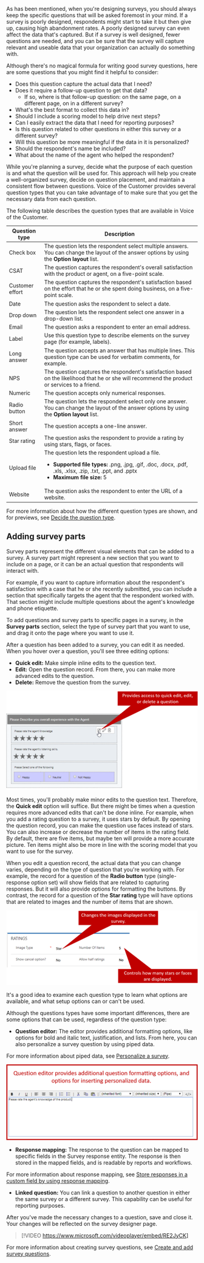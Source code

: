 As has been mentioned, when you're designing surveys, you should always keep the specific questions that will be asked foremost in your mind. If a survey is poorly designed, respondents might start to take it but then give up, causing high abandonment rates. A poorly designed survey can even affect the data that's captured. But if a survey is well designed, fewer questions are needed, and you can be sure that the survey will capture relevant and useable data that your organization can actually do something with.

Although there's no magical formula for writing good survey questions, here are some questions that you might find it helpful to consider:

- Does this question capture the actual data that I need?
- Does it require a follow-up question to get that data?
	- If so, where is that follow-up question: on the same page, on a different page, on in a different survey?
- What's the best format to collect this data in?
- Should I include a scoring model to help drive next steps?
- Can I easily extract the data that I need for reporting purposes?
- Is this question related to other questions in either this survey or a different survey?
- Will this question be more meaningful if the data in it is personalized?
- Should the respondent's name be included?
- What about the name of the agent who helped the respondent?

While you're planning a survey, decide what the purpose of each question is and what the question will be used for. This approach will help you create a well-organized survey, decide on question placement, and maintain a consistent flow between questions. Voice of the Customer provides several question types that you can take advantage of to make sure that you get the necessary data from each question.

The following table describes the question types that are available in Voice of the Customer.

| Question type   | Description |
|-----------------|-------------|
| Check box       | The question lets the respondent select multiple answers. You can change the layout of the answer options by using the **Option layout** list. |
| CSAT            | The question captures the respondent's overall satisfaction with the product or agent, on a five-point scale. |
| Customer effort | The question captures the respondent's satisfaction based on the effort that he or she spent doing business, on a five-point scale. |
| Date            | The question asks the respondent to select a date. | 
| Drop down       | The question lets the respondent select one answer in a drop-down list. |
| Email           | The question asks a respondent to enter an email address. |
| Label           | Use this question type to describe elements on the survey page (for example, labels). |
| Long answer     | The question accepts an answer that has multiple lines. This question type can be used for verbatim comments, for example. |
| NPS             | The question captures the respondent's satisfaction based on the likelihood that he or she will recommend the product or services to a friend. |
| Numeric         | The question accepts only numerical responses. |
| Radio button    | The question lets the respondent select only one answer. You can change the layout of the answer options by using the **Option layout** list. |
| Short answer    | The question accepts a one-line answer. |
| Star rating     | The question asks the respondent to provide a rating by using stars, flags, or faces. |
| Upload file     | The question lets the respondent upload a file.<ul><li><strong>Supported file types:</strong> .png, .jpg, .gif, .doc, .docx, .pdf, .xls, .xlsx, .zip, .txt, .ppt, and .pptx</li><li><strong>Maximum file size:</strong> 5</li></ul> |
| Website         | The question asks the respondent to enter the URL of a website. |

For more information about how the different question types are shown, and for previews, see [Decide the question type](https://docs.microsoft.com/dynamics365/customer-engagement/voice-of-customer/plan-survey#decide-the-question-type).

## Adding survey parts

Survey parts represent the different visual elements that can be added to a survey. A survey part might represent a new section that you want to include on a page, or it can be an actual question that respondents will interact with.

For example, if you want to capture information about the respondent's satisfaction with a case that he or she recently submitted, you can include a section that specifically targets the agent that the respondent worked with. That section might include multiple questions about the agent's knowledge and phone etiquette.

To add questions and survey parts to specific pages in a survey, in the **Survey parts** section, select the type of survey part that you want to use, and drag it onto the page where you want to use it.

After a question has been added to a survey, you can edit it as needed. When you hover over a question, you'll see three editing options:

- **Quick edit:** Make simple inline edits to the question text.
- **Edit:** Open the question record. From there, you can make more advanced edits to the question.
- **Delete:** Remove the question from the survey.

![Editing options](../media/DS-unit5-1.png)

Most times, you'll probably make minor edits to the question text. Therefore, the **Quick edit** option will suffice. But there might be times when a question requires more advanced edits that can't be done inline. For example, when you add a rating question to a survey, it uses stars by default. By opening the question record, you can make the question use faces instead of stars. You can also increase or decrease the number of items in the rating field. By default, there are five items, but maybe ten will provide a more accurate picture. Ten items might also be more in line with the scoring model that you want to use for the survey.

When you edit a question record, the actual data that you can change varies, depending on the type of question that you're working with. For example, the record for a question of the **Radio button** type (single-response option set) will show fields that are related to capturing responses. But it will also provide options for formatting the buttons. By contrast, the record for a question of the **Star rating** type will have options that are related to images and the number of items that are shown.

![Options for the Star rating question type](../media/DS-unit5-3.png)

It's a good idea to examine each question type to learn what options are available, and what setup options can or can't be used.

Although the questions types have some important differences, there are some options that can be used, regardless of the question type:

- **Question editor:** The editor provides additional formatting options, like options for bold and italic text, justification, and lists. From here, you can also personalize a survey question by using piped data.

For more information about piped data, see [Personalize a survey](https://docs.microsoft.com/dynamics365/customer-engagement/voice-of-customer/design-basic-survey#personalize-a-survey).

![Question editor](../media/DS-unit5-2.png)

- **Response mapping:** The response to the question can be mapped to specific fields in the Survey response entity. The response is then stored in the mapped fields, and is readable by reports and workflows.

For more information about response mapping, see [Store responses in a custom field by using response mapping](https://docs.microsoft.com/dynamics365/customer-engagement/voice-of-customer/analyze-survey-data#store-responses-in-a-custom-field-by-using-response-mapping).

- **Linked question:** You can link a question to another question in either the same survey or a different survey. This capability can be useful for reporting purposes.

After you've made the necessary changes to a question, save and close it. Your changes will be reflected on the survey designer page.

> [!VIDEO https://www.microsoft.com/videoplayer/embed/RE2JyCK]

For more information about creating survey questions, see [Create and add survey questions](https://docs.microsoft.com/dynamics365/customer-engagement/voice-of-customer/design-basic-survey#create-and-add-survey-questions).
